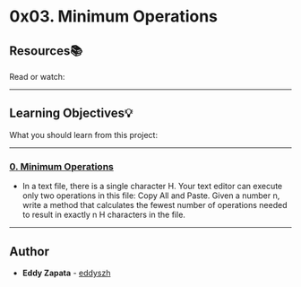 # 0x03. Minimum Operations

## Resources:books:
Read or watch:

---
## Learning Objectives:bulb:
What you should learn from this project:

---

### [0. Minimum Operations](./0-minoperations.py)
* In a text file, there is a single character H. Your text editor can execute only two operations in this file: Copy All and Paste. Given a number n, write a method that calculates the fewest number of operations needed to result in exactly n H characters in the file.

---

## Author
* **Eddy Zapata** - [eddyszh](https://github.com/Eddyszh)